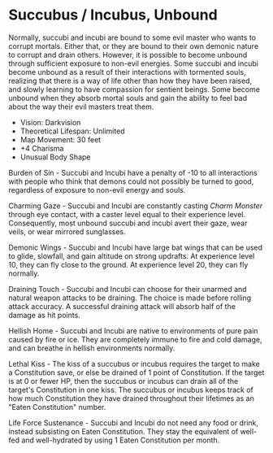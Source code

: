 # Succubus / Incubus, Unbound

Normally, succubi and incubi are bound to some evil master who wants to corrupt mortals. Either that, or they are bound to their own demonic nature to corrupt and drain others. However, it is possible to become unbound through sufficient exposure to non-evil energies. Some succubi and incubi become unbound as a result of their interactions with tormented souls, realizing that there is a way of life other than how they have been raised, and slowly learning to have compassion for sentient beings. Some become unbound when they absorb mortal souls and gain the ability to feel bad about the way their evil masters treat them.

- Vision: Darkvision
- Theoretical Lifespan: Unlimited
- Map Movement: 30 feet
- +4 Charisma
- Unusual Body Shape

Burden of Sin - Succubi and Incubi have a penalty of -10 to all interactions with people who think that demons could not possibly be turned to good, regardless of exposure to non-evil energy and souls.

Charming Gaze - Succubi and Incubi are constantly casting *Charm Monster* through eye contact, with a caster level equal to their experience level. Consequently, most unbound succubi and incubi avert their gaze, wear veils, or wear mirrored sunglasses.

Demonic Wings - Succubi and Incubi have large bat wings that can be used to glide, slowfall, and gain altitude on strong updrafts. At experience level 10, they can fly close to the ground. At experience level 20, they can fly normally.

Draining Touch - Succubi and Incubi can choose for their unarmed and natural weapon attacks to be draining. The choice is made before rolling attack accuracy. A successful draining attack will absorb half of the damage as hit points.

Hellish Home - Succubi and Incubi are native to environments of pure pain caused by fire or ice. They are completely immune to fire and cold damage, and can breathe in hellish environments normally.

Lethal Kiss - The kiss of a succubus or incubus requires the target to make a Constitution save, or else be drained of 1 point of Constitution. If the target is at 0 or fewer HP, then the succubus or incubus can drain all of the target's Constitution in one kiss. The succubus or incubus keeps track of how much Constitution they have drained throughout their lifetimes as an "Eaten Constitution" number.

Life Force Sustenance - Succubi and Incubi do not need any food or drink, instead subsisting on Eaten Constitution. They stay the equivalent of well-fed and well-hydrated by using 1 Eaten Constitution per month.
